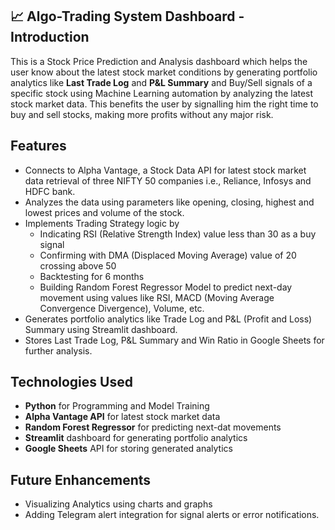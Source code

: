 ## 📈 Algo-Trading System Dashboard - Introduction

This is a Stock Price Prediction and Analysis dashboard which helps the user know about the latest stock market conditions by generating portfolio analytics like **Last Trade Log** and **P&L Summary** and Buy/Sell signals  of a specific stock using Machine Learning automation by analyzing the latest stock market data. This benefits the user by signalling him the right time to buy and sell stocks, making more profits without any major risk.

## Features

- Connects to Alpha Vantage, a Stock Data API for latest stock market data retrieval of three NIFTY 50 companies i.e., Reliance, Infosys and HDFC bank.
- Analyzes the data using parameters like opening, closing, highest and lowest prices and volume of the stock.
-  Implements Trading Strategy logic by
    - Indicating RSI (Relative Strength Index) value less than 30 as a buy signal
    - Confirming with DMA (Displaced Moving Average) value of 20 crossing above 50 
    - Backtesting for 6 months
    - Building Random Forest Regressor Model to predict next-day movement using values like RSI, MACD (Moving Average Convergence Divergence), Volume, etc.
- Generates portfolio analytics like Trade Log and P&L (Profit and Loss) Summary using Streamlit dashboard.
- Stores Last Trade Log, P&L Summary and Win Ratio in Google Sheets for further analysis.

## Technologies Used

- **Python** for Programming and Model Training
- **Alpha Vantage API** for latest stock market data
- **Random Forest Regressor** for predicting next-dat movements
- **Streamlit** dashboard for generating portfolio analytics
- **Google Sheets** API for storing generated analytics 

## Future Enhancements

- Visualizing Analytics using charts and graphs
- Adding Telegram alert integration for signal alerts or error notifications.